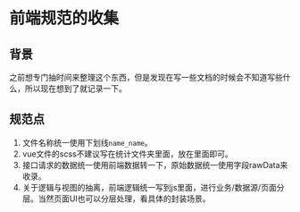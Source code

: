 # 前端规范的收集

## 背景

之前想专门抽时间来整理这个东西，但是发现在写一些文档的时候会不知道写些什么，所以现在想到了就记录一下。

## 规范点

1. 文件名称统一使用下划线`name_name`。
2. vue文件的scss不建议写在统计文件夹里面，放在里面即可。
3. 接口请求的数据统一使用前端数据转一下，原始数据统一使用字段rawData来收录。
4. 关于逻辑与视图的抽离，前端逻辑统一写到js里面，进行业务/数据源/页面分层。当然页面UI也可以分层处理，看具体的封装场景。
